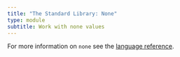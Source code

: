 ```yaml
---
title: "The Standard Library: None"
type: module
subtitle: Work with none values
---
```


For more information on `none` see the [language reference](/language/none).
